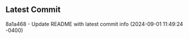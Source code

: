 
## Latest Commit
8a1a468 - Update README with latest commit info (2024-09-01 11:49:24 -0400) <Yunxi-Zhou>
